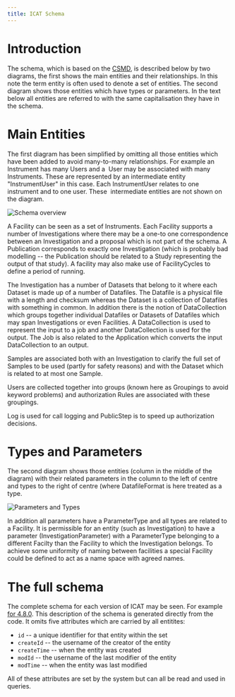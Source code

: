 ```yaml
---
title: ICAT Schema
---
```


# Introduction

The schema, which is based on the [CSMD](/user-documentation/csmd/), is described
below by two diagrams, the first shows the main entities and their
relationships. In this note the term entity is often used to denote a
set of entities. The second diagram shows those entities which have
types or parameters. In the text below all entities are referred to with
the same capitalisation they have in the schema.

# Main Entities

The first diagram has been simplified by omitting all those entities
which have been added to avoid many-to-many relationships. For example
an Instrument has many Users and a  User may be associated with many
Instruments. These are represented by an intermediate entity
"InstrumentUser" in this case. Each InstrumentUser relates to one
instrument and to one user. These  intermediate entities are not shown
on the diagram.

![Schema overview](/ICAT-4.3-Schema.png)

A Facility can be seen as a set of Instruments. Each Facility supports a
number of Investigations where there may be a one-to one correspondence
between an Investigation and a proposal which is not part of the schema.
A Publication corresponds to exactly one Investigation (which is
probably bad modelling -- the Publication should be related to a Study
representing the output of that study). A facility may also make use of
FacilityCycles to define a period of running.

The Investigation has a number of Datasets that belong to it where each
Dataset is made up of a number of Datafiles. The Datafile is a physical
file with a length and checksum whereas the Dataset is a collection of
Datafiles with something in common. In addition there is the notion of
DataCollection which groups together individual Datafiles or Datasets of
Datafiles which may span Investigations or even Facilities. A
DataCollection is used to represent the input to a job and another
DataCollection is used for the output. The Job is also related to the
Application which converts the input DataCollection to an output.

Samples are associated both with an Investigation to clarify the full
set of Samples to be used (partly for safety reasons) and with the
Dataset which is related to at most one Sample.

Users are collected together into groups (known here as Groupings to
avoid keyword problems) and authorization Rules are associated with
these groupings.

Log is used for call logging and PublicStep is to speed up authorization
decisions.

# Types and Parameters

The second diagram shows those entities (column in the middle of the
diagram) with their related parameters in the column to the left of
centre and types to the right of centre (where DatafileFormat is here
treated as a type.

![Parameters and Types](/ICAT-4.3-Schema-Parameters.png)

In addition all parameters have a ParameterType and all types are
related to a Facility. It is permissible for an entity (such as
Investigation) to have a parameter (InvestigationParameter) with a
ParameterType belonging to a different Facilty than the Facility to
which the Investigation belongs. To achieve some uniformity of naming
between facilities a special Facility could be defined to act as a name
space with agreed names.

# The full schema

The complete schema for each version of ICAT may be seen. For example
[for 4.8.0](https://repo.icatproject.org/site/icat/server/4.8.0/schema.html).
This description of the schema is generated directly from the code. It
omits five attributes which are carried by all entitites:

- `id` -- a unique identifier for that entity within the set
- `createId` -- the username of the creator of the entity
- `createTime` -- when the entity was created
- `modId` -- the username of the last modifier of the entity
- `modTime` -- when the entity was last modified

All of these attributes are set by the system but can all be read and
used in queries.
